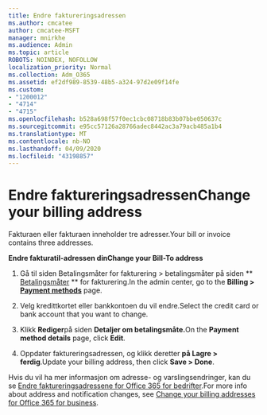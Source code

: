 ```yaml
---
title: Endre faktureringsadressen
ms.author: cmcatee
author: cmcatee-MSFT
manager: mnirkhe
ms.audience: Admin
ms.topic: article
ROBOTS: NOINDEX, NOFOLLOW
localization_priority: Normal
ms.collection: Adm_O365
ms.assetid: ef2df989-8539-48b5-a324-97d2e09f14fe
ms.custom:
- "1200012"
- "4714"
- "4715"
ms.openlocfilehash: b528a698f57f0ec1cbc08718b83b07bbe050637c
ms.sourcegitcommit: e95cc57126a28766adec8442ac3a79acb485a1b4
ms.translationtype: MT
ms.contentlocale: nb-NO
ms.lasthandoff: 04/09/2020
ms.locfileid: "43198857"
---
```

# <a name="change-your-billing-address"></a><span data-ttu-id="fd033-102">Endre faktureringsadressen</span><span class="sxs-lookup"><span data-stu-id="fd033-102">Change your billing address</span></span>

<span data-ttu-id="fd033-103">Fakturaen eller fakturaen inneholder tre adresser.</span><span class="sxs-lookup"><span data-stu-id="fd033-103">Your bill or invoice contains three addresses.</span></span> 

<span data-ttu-id="fd033-104">**Endre fakturatil-adressen din**</span><span class="sxs-lookup"><span data-stu-id="fd033-104">**Change your Bill-To address**</span></span>

1. <span data-ttu-id="fd033-105">Gå til siden Betalingsmåter for fakturering > betalingsmåter på siden \*\* [Betalingsmåter](https://go.microsoft.com/fwlink/p/?linkid=2018806) \*\* for fakturering.</span><span class="sxs-lookup"><span data-stu-id="fd033-105">In the admin center, go to the **Billing > [Payment methods](https://go.microsoft.com/fwlink/p/?linkid=2018806)** page.</span></span> 

2. <span data-ttu-id="fd033-106">Velg kredittkortet eller bankkontoen du vil endre.</span><span class="sxs-lookup"><span data-stu-id="fd033-106">Select the credit card or bank account that you want to change.</span></span> 

3. <span data-ttu-id="fd033-107">Klikk **Rediger**på siden **Detaljer om betalingsmåte.**</span><span class="sxs-lookup"><span data-stu-id="fd033-107">On the **Payment method details** page, click **Edit**.</span></span> 

4. <span data-ttu-id="fd033-108">Oppdater faktureringsadressen, og klikk deretter **på Lagre > ferdig**.</span><span class="sxs-lookup"><span data-stu-id="fd033-108">Update your billing address, then click **Save > Done**.</span></span> 

<span data-ttu-id="fd033-109">Hvis du vil ha mer informasjon om adresse- og varslingsendringer, kan du se [Endre faktureringsadressene for Office 365 for bedrifter](https://docs.microsoft.com/microsoft-365/commerce/billing-and-payments/change-your-billing-addresses?view=o365-worldwide).</span><span class="sxs-lookup"><span data-stu-id="fd033-109">For more info about address and notification changes, see [Change your billing addresses for Office 365 for business](https://docs.microsoft.com/microsoft-365/commerce/billing-and-payments/change-your-billing-addresses?view=o365-worldwide).</span></span> 
